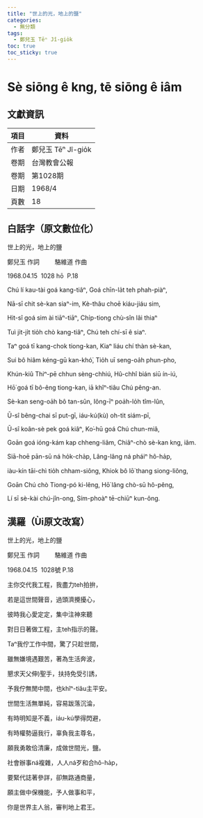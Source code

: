 ```yaml
---
title: "世上的光，地上的鹽"
categories:
  - 無分類
tags:
  - 鄭兒玉 Tēⁿ Jî-gio̍k
toc: true
toc_sticky: true
---
```


# Sè siōng ê kng, tē siōng ê iâm

## 文獻資訊

| 項目 | 資料 |
|---|---|
| 作者 | 鄭兒玉 Tēⁿ Jî-gio̍k |
| 卷期 | 台灣教會公報 |
| 卷期 | 第1028期 |
| 日期 | 1968/4 |
| 頁數 | 18 |

## 白話字（原文數位化）

世上的光，地上的鹽

鄭兒玉 作詞         駱維道 作曲

1968.04.15  1028 hō  P.18

Chú lí kau-tài goá kang-tiâⁿ, Goá chīn-la̍t teh phah-piàⁿ,

Nā-sī chit sè-kan siaⁿ-im, Kè-thâu choē kiáu-jiáu sim,

Hit-sî goá sim ài tiāⁿ-tiāⁿ, Chi̍p-tiong chù-sîn lâi thiaⁿ

Tuì ji̍t-ji̍t tio̍h chò kang-tiâⁿ, Chú teh chí-sī ê siaⁿ.

Taⁿ goá tī kang-chok tiong-kan, Kiaⁿ liáu chí thàn sè-kan,

Sui bô hiâm kéng-gū kan-khó͘, Tio̍h uī seng-oa̍h phun-pho,

Khún-kiû Thiⁿ-pē chhun sèng-chhiú, Hû-chhî bián siū ín-iú,

Hō͘ goá tī bô-êng tiong-kan, iā khîⁿ-tiâu Chú pêng-an.

Sè-kan seng-oa̍h bô tan-sûn, Iông-īⁿ poa̍h-lo̍h tîm-lûn,

Ū-sî bêng-chai sī put-gī, iáu-kú(kù) oh-tit siám-pī,

Ū-sî koân-sè pek goá kiâⁿ, Ko͘-hū goá Chú chun-miâ,

Goān goá ióng-kám kap chheng-liâm, Chiâⁿ-chò sè-kan kng, iâm.

Siā-hoē pān-sū ná ho̍k-cha̍p, Lâng-lâng ná pháiⁿ hô-ha̍p,

iàu-kín tāi-chì tio̍h chham-siông, Khiok bô lō͘ thang siong-liông,

Goān Chú chò Tiong-pó ki-lêng, Hō͘ lâng chò-sū hô-pêng,

Lí sī sè-kài chú-jîn-ong, Sím-phoàⁿ tē-chiūⁿ kun-ông.

## 漢羅（Ùi原文改寫）

世上的光，地上的鹽

鄭兒玉 作詞         駱維道 作曲

1968.04.15  1028號 P.18

主你交代我工程，我盡力teh拍拚，

若是這世間聲音，過頭濟攪擾心，

彼時我心愛定定，集中注神來聽

對日日著做工程，主teh指示的聲。

Taⁿ我佇工作中間，驚了只趁世間，

雖無嫌境遇艱苦，著為生活奔波，

懇求天父伸)聖手，扶持免受引誘，

予我佇無閒中間，也khîⁿ-tiâu主平安。

世間生活無單純，容易跋落沉淪，

有時明知是不義，iáu-kú學得閃避，

有時權勢逼我行，辜負我主尊名，

願我勇敢佮清廉，成做世間光，鹽。

社會辦事ná複雜，人人ná歹和合hô-ha̍p，

要緊代誌著參詳，卻無路通商量，

願主做中保機能，予人做事和平，

你是世界主人翁，審判地上君王。
